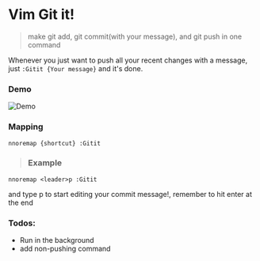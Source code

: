 # Vim Git it!
> make git add, git commit(with your message), and git push in one command

Whenever you just want to push all your recent changes with a message, just
`:Gitit {Your message}` and it's done.
### Demo
![Demo](https://cdn.rawgit.com/wangsongiam/vim-git-it/4fbe4e42/demo/git%20it.gif)

### Mapping
```vim
nnoremap {shortcut} :Gitit 
```
>### Example
```vim
nnoremap <leader>p :Gitit
```
and type <leader>p to start editing your commit message!, remember to hit enter
at the end


### Todos:
* Run in the background
* add non-pushing command
